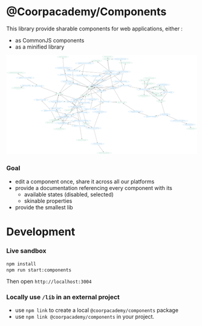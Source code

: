 # @Coorpacademy/Components

This library provide sharable components for web applications, either :
- as CommonJS components
- as a minified library

[![Components diagram](./doc/components.png)](./doc/components.svg)

### Goal

- edit a component once, share it across all our platforms
- provide a documentation referencing every component with its
  - available states (disabled, selected)
  - skinable properties
- provide the smallest lib

# Development

### Live sandbox

```
npm install
npm run start:components
```

Then open `http://localhost:3004`

### Locally use `/lib` in an external project
- use `npm link` to create a local `@coorpacademy/components` package
- use `npm link @coorpacademy/components` in your project.

